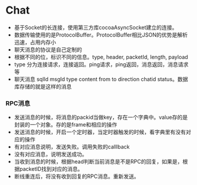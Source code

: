 # Chat

- 基于Socket的长连接，使用第三方库cocoaAsyncSocket建立的连接。
- 数据传输使用的是ProtocolBuffer。ProtocolBuffer相比JSON的优势是解析迅速，占用内存小
- 聊天消息的协议是自己定制的
- 根据不同的位，标识不同的信息。type, header, packetId, length, payload
- type 分为连接请求，连接返回。ping请求，ping返回，消息返回，消息请求等
- 聊天消息   sqlId  msgId  type content  from to direction chatid   status。数据库存储的就是这样的消息

### RPC消息
- 发送消息的时候，将消息的packid当做key，存在一个字典中。value存的是封装的一个对象。存的是frame和相应的操作
- 发送消息的时候，开启一个定时器，当定时器触发的时候，看字典里有没有对应的操作
- 有对应消息说明，发送失败。调用失败的calllback
- 没有对应消息，说明发送成功。
- 当收到消息的时候，根据head判断当前消息是不是RPC的回复，如果是，根据packetID找到对应的消息。
- 断线重连后，将没有收到回复的RPC消息。重新发送。


